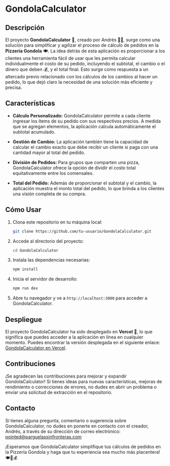 # GondolaCalculator

## Descripción

El proyecto **GondolaCalculator** 🍕, creado por Andrés 👨‍💻, surge como una solución para simplificar y agilizar el proceso de cálculo de pedidos en la **Pizzería Gondola** 🍽️. La idea detrás de esta aplicación es proporcionar a los clientes una herramienta fácil de usar que les permita calcular individualmente el costo de su pedido, incluyendo el subtotal, el cambio o el dinero que deben 💰, y el total final. Esto surge como respuesta a un altercado previo relacionado con los cálculos de los cambios al hacer un pedido, lo que dejó claro la necesidad de una solución más eficiente y precisa.

## Características

- **Cálculo Personalizado:** GondolaCalculator permite a cada cliente ingresar los ítems de su pedido con sus respectivos precios. A medida que se agregan elementos, la aplicación calcula automáticamente el subtotal acumulado.

- **Gestión de Cambio:** La aplicación también tiene la capacidad de calcular el cambio exacto que debe recibir un cliente si paga con una cantidad mayor al total del pedido.

- **División de Pedidos:** Para grupos que comparten una pizza, GondolaCalculator ofrece la opción de dividir el costo total equitativamente entre los comensales.

- **Total del Pedido:** Además de proporcionar el subtotal y el cambio, la aplicación muestra el monto total del pedido, lo que brinda a los clientes una visión completa de su compra.

## Cómo Usar

1. Clona este repositorio en tu máquina local:

   ```bash
   git clone https://github.com/tu-usuario/GondolaCalculator.git
   ```

2. Accede al directorio del proyecto:

   ```bash
   cd GondolaCalculator
   ```

3. Instala las dependencias necesarias:

   ```bash
   npm install
   ```

4. Inicia el servidor de desarrollo:

   ```bash
   npm run dev
   ```

5. Abre tu navegador y ve a `http://localhost:3000` para acceder a GondolaCalculator.

## Despliegue

El proyecto GondolaCalculator ha sido desplegado en **Vercel** 🚀, lo que significa que puedes acceder a la aplicación en línea en cualquier momento. Puedes encontrar la versión desplegada en el siguiente enlace: [GondolaCalculator en Vercel](https://gondola-calculator.vercel.app/).

## Contribuciones

¡Se agradecen las contribuciones para mejorar y expandir GondolaCalculator! Si tienes ideas para nuevas características, mejoras de rendimiento o correcciones de errores, no dudes en abrir un problema o enviar una solicitud de extracción en el repositorio.

## Contacto

Si tienes alguna pregunta, comentario o sugerencia sobre GondolaCalculator, no dudes en ponerte en contacto con el creador, Andrés, a través de su dirección de correo electrónico: pointed@parguelassinfronteras.com

¡Esperamos que GondolaCalculator simplifique tus cálculos de pedidos en la Pizzería Gondola y haga que tu experiencia sea mucho más placentera! 🍽️🍕💰
